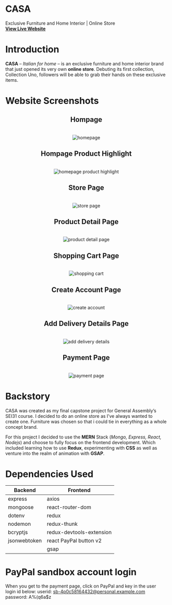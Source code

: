 # CASA
Exclusive Furniture and Home Interior | Online Store<br/>
<a href="https://casa-lux.herokuapp.com/"><strong>View Live Website</strong></a>

# Introduction
<strong>CASA</strong> – <em>Italian for home</em> – is an exclusive furniture and home interior brand that just opened its very own <strong>online store</strong>. Debuting its first collection, Collection Uno, followers will be able to grab their hands on these exclusive items.

# Website Screenshots
<center>
  <h2>Hompage</h2><br/>
  <img src="https://i.ibb.co/9v5tmDj/Screenshot-2021-10-28-at-9-53-29-AM.png" alt="homepage" border="0">
  <br/>
  <h2>Hompage Product Highlight</h2><br/>
  <img src="https://i.ibb.co/kqHQ7mh/Screenshot-2021-10-28-at-9-53-55-AM.png" alt="homepage product highlight" border="0">
  <br/>
  <h2>Store Page</h2><br/>
  <img src="https://i.ibb.co/Wprt6V0/Screenshot-2021-10-28-at-9-54-20-AM.png" alt="store page" border="0">
  <br/>
  <h2>Product Detail Page</h2><br/>
  <img src="https://i.ibb.co/sQmyt1S/Screenshot-2021-10-28-at-10-04-00-AM.png" alt="product detail page" border="0">
  <br/>
  <h2>Shopping Cart Page</h2><br/>
  <img src="https://i.ibb.co/1r1wMKJ/Screenshot-2021-10-28-at-10-05-02-AM.png" alt="shopping cart" border="0">
  <br/>
  <h2>Create Account Page</h2><br/>
  <img src="https://i.ibb.co/JvF2CdW/Screenshot-2021-10-28-at-10-22-10-AM.png" alt="create account" border="0">
  <br/>
  <h2>Add Delivery Details Page</h2><br/>
  <img src="https://i.ibb.co/7j5P12v/Screenshot-2021-10-28-at-10-22-54-AM.png" alt="add delivery details" border="0">
  <br/>
  <h2>Payment Page</h2><br/>
  <img src="https://i.ibb.co/vP91jWp/Screenshot-2021-10-28-at-11-29-28-AM.png" alt="payment page" border="0">

</center>
  
# Backstory
CASA was created as my final capstone project for General Assembly’s SEI31 course. I decided to do an online store as I’ve always wanted to create one. Furniture was chosen so that i could tie in everything as a whole concept brand. 

For this project I decided to use the <strong>MERN</strong> Stack (<em>Mongo, Express, React, Nodejs</em>) and choose to fully focus on the frontend development. Which included learning how to use <strong>Redux</strong>, experimenting with <strong>CSS</strong> as well as venture into the realm of animation with <strong>GSAP</strong>.

# Dependencies Used

<table>
  <thead>
    <tr>
      <th><strong>Backend</strong></th>
      <th><strong>Frontend</strong></th>
    </tr>
  </thead>
  <tbody>
    <tr>
      <td>express</td>
      <td>axios</td>
    </tr>
    <tr>
      <td>mongoose</td>
      <td>react-router-dom</td>
    </tr>
    <tr>
      <td>dotenv</td>
      <td>redux</td>
    </tr>
    <tr>
      <td>nodemon</td>
      <td>redux-thunk</td>
    </tr>
    <tr>
      <td>bcryptjs</td>
      <td>redux-devtools-extension</td>
    </tr>
    <tr>
      <td>jsonwebtoken</td>
      <td>react PayPal button v2</td>
    </tr>
    <tr>
      <td></td>
      <td>gsap</td>
    </tr>
   
  </tbody>
</table>


# PayPal sandbox account login

When you get to the payment page, click on PayPal and key in the user login id below:
userid: sb-4p0c58164432@personal.example.com
password: A%(q6a$z






